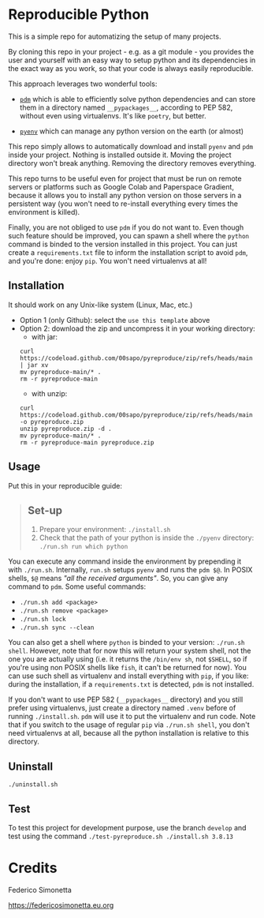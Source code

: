# Reproducible Python

This is a simple repo for automatizing the setup of many projects.

By cloning this repo in your project - e.g. as a git module - you provides the
user and yourself with an easy way to setup python and its dependencies in the
exact way as you work, so that your code is always easily reproducible.

This approach leverages two wonderful tools:

* [`pdm`](https://github.com/pdm-project/pdm) which is able to efficiently
  solve python dependencies and can store them in a directory named
  `__pypackages__`, according to PEP 582, without even using virtualenvs. It's
  like `poetry`, but better.

* [`pyenv`](https://github.com/pyenv/pyenv) which can manage any python version
  on the earth (or almost)

This repo simply allows to automatically download and install `pyenv` and `pdm`
inside your project. Nothing is installed outside it. Moving the project
directory won't break anything. Removing the directory removes everything.

This repo turns to be useful even for project that must be run on remote
servers or platforms such as Google Colab and Paperspace Gradient, because it
allows you to install any python version on those servers in a persistent way
(you won't need to re-install everything every times the environment is
killed).

Finally, you are not obliged to use `pdm` if you do not want to. Even though
such feature should be improved, you can spawn a shell where the `python`
command is binded to the version installed in this project. You can just create
a `requirements.txt` file to inform the installation script to avoid `pdm`, and
you're done: enjoy `pip`. You won't need virtualenvs at all!

## Installation

It should work on any Unix-like system (Linux, Mac, etc.)

* Option 1 (only Github): select the `use this template` above
* Option 2: download the zip and uncompress it in your working directory:
  * with jar:
  ```shell
  curl https://codeload.github.com/00sapo/pyreproduce/zip/refs/heads/main | jar xv
  mv pyreproduce-main/* .
  rm -r pyreproduce-main
  ```
  * with unzip:
  ```shell
  curl https://codeload.github.com/00sapo/pyreproduce/zip/refs/heads/main -o pyreproduce.zip 
  unzip pyreproduce.zip -d .
  mv pyreproduce-main/* .
  rm -r pyreproduce-main pyreproduce.zip
  ```

## Usage

Put this in your reproducible guide:

> ## Set-up
> 1. Prepare your environment: `./install.sh`
> 2. Check that the path of your python is inside the `./pyenv` directory:
>    `./run.sh run which python`

You can execute any command inside the environment by prepending it with
`./run.sh`. Internally, `run.sh` setups `pyenv` and runs the `pdm $@`. In POSIX
shells, `$@` means _"all the received arguments"_. So, you can give any command
to `pdm`. Some useful commands:

* `./run.sh add <package>`
* `./run.sh remove <package>`
* `./run.sh lock`
* `./run.sh sync --clean`

You can also get a shell where `python` is binded to your version:
`./run.sh shell`. However, note that for now this will return your system
shell, not the one you are actually using (i.e. it returns the `/bin/env sh`,
not `$SHELL`, so if you're using non POSIX shells like `fish`, it can't be
returned for now). You can use such shell as virtualenv and install everything
with `pip`, if you like: during the installation, if a `requirements.txt` is
detected, `pdm` is not installed.

If you don't want to use PEP 582 (`__pypackages__` directory) and you still
prefer using virtualenvs, just create a directory named `.venv` before of
running `./install.sh`. `pdm` will use it to put the virtualenv and run code.
Note that if you switch to the usage of regular `pip` via `./run.sh shell`, you
don't need virtualenvs at all, because all the python installation is relative
to this directory.

## Uninstall

`./uninstall.sh`

## Test

To test this project for development purpose, use the branch `develop` and test
using the command `./test-pyreproduce.sh ./install.sh 3.8.13`

# Credits

Federico Simonetta

https://federicosimonetta.eu.org

